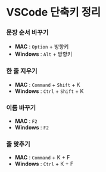 # VSCode 단축키 정리

### 문장 순서 바꾸기
* **MAC** : `Option` + 방향키
* **Windows** : `Alt` + 방향키 

### 한 줄 지우기
* **MAC** : `Command` + `Shift` + K
* **Windows** : `Ctrl` + `Shift` + K

### 이름 바꾸기
* **MAC** : `F2`
* **Windows** : `F2`

### 줄 맞추기
* **MAC** : `Command` + K + F
* **Windows** : `Ctrl` + K + F
